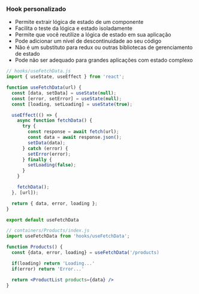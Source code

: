 ### Hook personalizado
- Permite extrair lógica de estado de um componente
- Facilita o teste da lógica e estado isoladamente
- Permite que você reutilize a lógica de estado em sua aplicação
- Pode adicionar um nível de descontinuidade ao seu código
- Não é um substituto para redux ou outras bibliotecas de gerenciamento de estado
- Pode não ser adequado para grandes aplicações com estado complexo

```jsx
// hooks/useFetchData.js
import { useState, useEffect } from 'react';

function useFetchData(url) {
  const [data, setData] = useState(null);
  const [error, setError] = useState(null);
  const [loading, setLoading] = useState(true);

  useEffect(() => {
    async function fetchData() {
      try {
        const response = await fetch(url);
        const data = await response.json();
        setData(data);
      } catch (error) {
        setError(error);
      } finally {
        setLoading(false);
      }
    }

    fetchData();
  }, [url]);

  return { data, error, loading };
}

export default useFetchData

// containers/Products/index.js
import useFetchData from 'hooks/useFetchData';

function Products() {
  const {data, error, loading} = useFetchData('/products)

  if(loading) return 'Loading...'
  if(error) return 'Error...'

  return <ProductList products={data} />
}
```